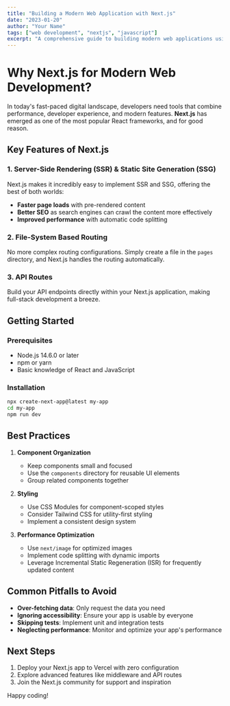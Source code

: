 ```yaml
---
title: "Building a Modern Web Application with Next.js"
date: "2023-01-20"
author: "Your Name"
tags: ["web development", "nextjs", "javascript"]
excerpt: "A comprehensive guide to building modern web applications using Next.js and best practices."
---
```


# Why Next.js for Modern Web Development?

In today's fast-paced digital landscape, developers need tools that combine performance, developer experience, and modern features. **Next.js** has emerged as one of the most popular React frameworks, and for good reason.

## Key Features of Next.js

### 1. Server-Side Rendering (SSR) & Static Site Generation (SSG)
Next.js makes it incredibly easy to implement SSR and SSG, offering the best of both worlds:
- **Faster page loads** with pre-rendered content
- **Better SEO** as search engines can crawl the content more effectively
- **Improved performance** with automatic code splitting

### 2. File-System Based Routing
No more complex routing configurations. Simply create a file in the `pages` directory, and Next.js handles the routing automatically.

### 3. API Routes
Build your API endpoints directly within your Next.js application, making full-stack development a breeze.

## Getting Started

### Prerequisites
- Node.js 14.6.0 or later
- npm or yarn
- Basic knowledge of React and JavaScript

### Installation
```bash
npx create-next-app@latest my-app
cd my-app
npm run dev
```

## Best Practices

1. **Component Organization**
   - Keep components small and focused
   - Use the `components` directory for reusable UI elements
   - Group related components together

2. **Styling**
   - Use CSS Modules for component-scoped styles
   - Consider Tailwind CSS for utility-first styling
   - Implement a consistent design system

3. **Performance Optimization**
   - Use `next/image` for optimized images
   - Implement code splitting with dynamic imports
   - Leverage Incremental Static Regeneration (ISR) for frequently updated content

## Common Pitfalls to Avoid

- **Over-fetching data**: Only request the data you need
- **Ignoring accessibility**: Ensure your app is usable by everyone
- **Skipping tests**: Implement unit and integration tests
- **Neglecting performance**: Monitor and optimize your app's performance

## Next Steps

1. Deploy your Next.js app to Vercel with zero configuration
2. Explore advanced features like middleware and API routes
3. Join the Next.js community for support and inspiration

Happy coding!
